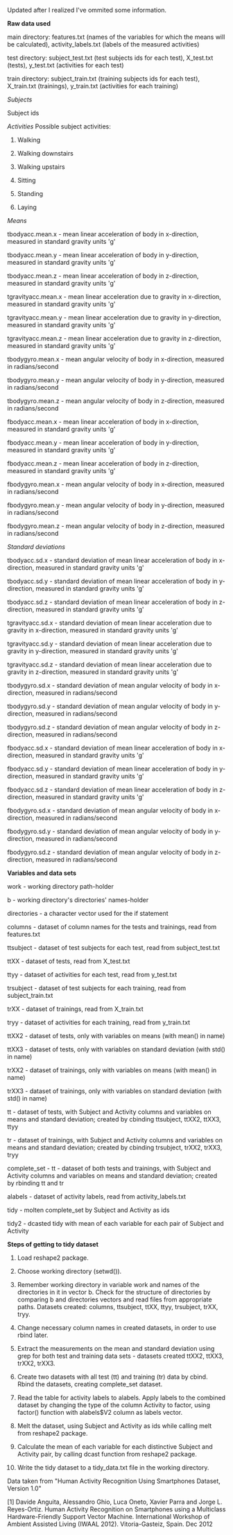 Updated after I realized I've ommited some information.

<b>Raw data used</b>

main directory: features.txt (names of the variables for which the means will be calculated), activity_labels.txt (labels of the measured activities)

test directory: subject_test.txt (test subjects ids for each test), X_test.txt (tests), y_test.txt (activities for each test)

train directory: subject_train.txt (training subjects ids for each test), X_train.txt (trainings), y_train.txt (activities for each training)

<i>Subjects</i>

Subject ids

<i>Activities</i>
Possible subject activities:

1. Walking

2. Walking downstairs

3. Walking upstairs

4. Sitting

5. Standing

6. Laying

<i>Means</i>

tbodyacc.mean.x - mean linear acceleration of body in x-direction, measured in standard gravity units 'g'

tbodyacc.mean.y - mean linear acceleration of body in y-direction, measured in standard gravity units 'g'

tbodyacc.mean.z - mean linear acceleration of body in z-direction, measured in standard gravity units 'g'

tgravityacc.mean.x - mean linear acceleration due to gravity in x-direction, measured in standard gravity units 'g'

tgravityacc.mean.y - mean linear acceleration due to gravity in y-direction, measured in standard gravity units 'g'

tgravityacc.mean.z - mean linear acceleration due to gravity in z-direction, measured in standard gravity units 'g'

tbodygyro.mean.x - mean angular velocity of body in x-direction, measured in radians/second

tbodygyro.mean.y - mean angular velocity of body in y-direction, measured in radians/second

tbodygyro.mean.z - mean angular velocity of body in z-direction, measured in radians/second

fbodyacc.mean.x - mean linear acceleration of body in x-direction, measured in standard gravity units 'g'

fbodyacc.mean.y - mean linear acceleration of body in y-direction, measured in standard gravity units 'g'

fbodyacc.mean.z - mean linear acceleration of body in z-direction, measured in standard gravity units 'g'

fbodygyro.mean.x - mean angular velocity of body in x-direction, measured in radians/second

fbodygyro.mean.y - mean angular velocity of body in y-direction, measured in radians/second

fbodygyro.mean.z - mean angular velocity of body in z-direction, measured in radians/second

<i>Standard deviations</i>

tbodyacc.sd.x - standard deviation of mean linear acceleration of body in x-direction, measured in standard gravity units 'g'

tbodyacc.sd.y - standard deviation of mean linear acceleration of body in y-direction, measured in standard gravity units 'g'

tbodyacc.sd.z - standard deviation of mean linear acceleration of body in z-direction, measured in standard gravity units 'g'

tgravityacc.sd.x - standard deviation of mean linear acceleration due to gravity in x-direction, measured in standard gravity units 'g'

tgravityacc.sd.y - standard deviation of mean linear acceleration due to gravity in y-direction, measured in standard gravity units 'g'

tgravityacc.sd.z - standard deviation of mean linear acceleration due to gravity in z-direction, measured in standard gravity units 'g'

tbodygyro.sd.x - standard deviation of mean angular velocity of body in x-direction, measured in radians/second

tbodygyro.sd.y - standard deviation of mean angular velocity of body in y-direction, measured in radians/second

tbodygyro.sd.z - standard deviation of mean angular velocity of body in z-direction, measured in radians/second

fbodyacc.sd.x - standard deviation of mean linear acceleration of body in x-direction, measured in standard gravity units 'g'

fbodyacc.sd.y - standard deviation of mean linear acceleration of body in y-direction, measured in standard gravity units 'g'

fbodyacc.sd.z - standard deviation of mean linear acceleration of body in z-direction, measured in standard gravity units 'g'

fbodygyro.sd.x - standard deviation of mean angular velocity of body in x-direction, measured in radians/second

fbodygyro.sd.y - standard deviation of mean angular velocity of body in y-direction, measured in radians/second

fbodygyro.sd.z - standard deviation of mean angular velocity of body in z-direction, measured in radians/second


<b>Variables and data sets</b>

work - working directory path-holder

b - working directory's directories' names-holder

directories - a character vector used for the if statement


columns - dataset of column names for the tests and trainings, read from features.txt


ttsubject - dataset of test subjects for each test, read from subject_test.txt

ttXX - dataset of tests, read from X_test.txt

ttyy - dataset of activities for each test, read from y_test.txt


trsubject - dataset of test subjects for each training, read from subject_train.txt

trXX - dataset of trainings, read from X_train.txt

tryy - dataset of activities for each training, read from y_train.txt


ttXX2 - dataset of tests, only with variables on means (with mean() in name)

ttXX3 - dataset of tests, only with variables on standard deviation (with std() in name)

trXX2 - dataset of trainings, only with variables on means (with mean() in name)

trXX3 - dataset of trainings, only with variables on standard deviation (with std() in name)


tt - dataset of tests, with Subject and Activity columns and variables on means and standard deviation; created by cbinding ttsubject, ttXX2, ttXX3, ttyy

tr - dataset of trainings, with Subject and Activity columns and variables on means and standard deviation; created by cbinding trsubject, trXX2, trXX3, tryy

complete_set - tt - dataset of both tests and trainings, with Subject and Activity columns and variables on means and standard deviation; created by rbinding tt and tr


alabels - dataset of activity labels, read from activity_labels.txt


tidy - molten complete_set by Subject and Activity as ids

tidy2 - dcasted tidy with mean of each variable for each pair of Subject and Activity

<b>Steps of getting to tidy dataset</b>

1. Load reshape2 package.

2. Choose working directory (setwd()).
 
3. Remember working directory in variable work and names of the directories in it in vector b. Check for the structure of directories by comparing b and directories vectors and read files from appropriate paths. Datasets created: columns, ttsubject, ttXX, ttyy, trsubject, trXX, tryy.

4. Change necessary column names in created datasets, in order to use rbind later.

5. Extract the measurements on the mean and standard deviation using grep for both test and training data sets - datasets created ttXX2, ttXX3, trXX2, trXX3.

6. Create two datasets with all test (tt) and training (tr) data by cbind. Rbind the datasets, creating complete_set dataset.

7. Read the table for activity labels to alabels. Apply labels to the combined dataset by changing the type of the column Activity to factor, using factor() function with alabels$V2 column as labels vector.

8. Melt the dataset, using Subject and Activity as ids while calling melt from reshape2 package.

9. Calculate the mean of each variable for each distinctive Subject and Activity pair, by calling dcast function from reshape2 package.

10. Write the tidy dataset to a tidy_data.txt file in the working directory.



Data taken from "Human Activity Recognition Using Smartphones Dataset, Version 1.0"

[1] Davide Anguita, Alessandro Ghio, Luca Oneto, Xavier Parra and Jorge L. Reyes-Ortiz. Human Activity Recognition on Smartphones using a Multiclass Hardware-Friendly Support Vector Machine. International Workshop of Ambient Assisted Living (IWAAL 2012). Vitoria-Gasteiz, Spain. Dec 2012

